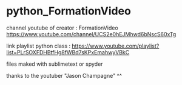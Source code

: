 # python_FormationVideo

channel youtube of creator : FormationVideo https://www.youtube.com/channel/UCS2e0hEJMhwd6bNscS60xTg

link playlist python class : https://www.youtube.com/playlist?list=PLrSOXFDHBtfHg8fWBd7sKPxEmahwyVBkC 

files maked with sublimetext or spyder

thanks to the youtuber "Jason Champagne" ^^
